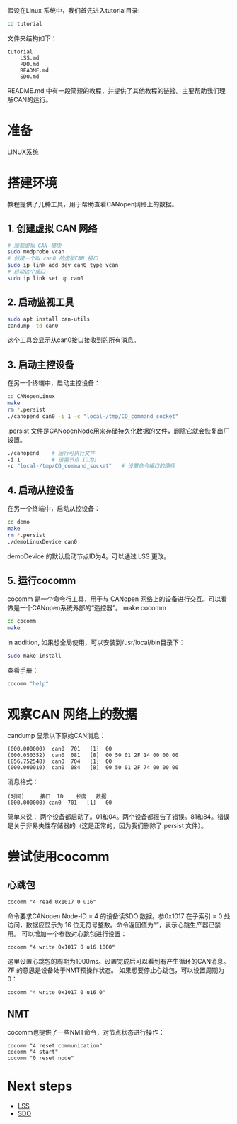 假设在Linux 系统中，我们首先进入tutorial目录:
```bash
cd tutorial
```
文件夹结构如下：
```
tutorial
    LSS.md
    PDO.md
    README.md
    SDO.md
```

README.md 中有一段简短的教程，并提供了其他教程的链接。主要帮助我们理解CAN的运行。
# 准备

LINUX系统

# 搭建环境

教程提供了几种工具，用于帮助查看CANopen网络上的数据。
## 1. 创建虚拟 CAN 网络
```bash
# 加载虚拟 CAN 模块
sudo modprobe vcan
# 创建一个叫 can0 的虚拟CAN 接口
sudo ip link add dev can0 type vcan
# 启动这个接口
sudo ip link set up can0
```

## 2. 启动监视工具
```bash
sudo apt install can-utils
candump -td can0
```
这个工具会显示从can0接口接收到的所有消息。
## 3. 启动主控设备
在另一个终端中，启动主控设备：
```bash
cd CANopenLinux
make
rm *.persist
./canopend can0 -i 1 -c "local-/tmp/CO_command_socket"
```
.persist 文件是CANopenNode用来存储持久化数据的文件，删除它就会恢复出厂设置。
```bash
./canopend    # 运行可执行文件
-i 1          # 设置节点 ID为1
-c "local-/tmp/CO_command_socket"   # 设置命令接口的路径
```

## 4. 启动从控设备
在另一个终端中，启动从控设备：
```bash
cd demo
make
rm *.persist
./demoLinuxDevice can0
```
demoDevice 的默认启动节点ID为4。可以通过 LSS 更改。
## 5. 运行cocomm

cocomm 是一个命令行工具，用于与 CANopen 网络上的设备进行交互。可以看做是一个CANopen系统外部的“遥控器”。
make cocomm
```bash
cd cocomm
make
```
in addition, 如果想全局使用，可以安装到/usr/local/bin目录下：
```bash
sudo make install
```
查看手册：
```bash
cocomm "help"
```

# 观察CAN 网络上的数据

candump 显示以下原始CAN消息：
```
(000.000000)  can0  701   [1]  00
(000.050352)  can0  081   [8]  00 50 01 2F 14 00 00 00
(856.752548)  can0  704   [1]  00
(000.000010)  can0  084   [8]  00 50 01 2F 74 00 00 00
```

消息格式：
```
(时间)     接口  ID    长度   数据
(000.000000) can0  701   [1]   00
```

简单来说：
两个设备都启动了。01和04。两个设备都报告了错误。81和84。错误是关于非易失性存储器的（这是正常的，因为我们删除了.persist 文件）。
# 尝试使用cocomm

## 心跳包
```
cocomm "4 read 0x1017 0 u16" 
```

命令要求CANopen Node-ID = 4 的设备读SDO 数据。参0x1017 在子索引 = 0 处访问，数据应显示为 16 位无符号整数。命令返回值为“”，表示心跳生产器已禁用。
可以增加一个参数对心跳包进行设置：

```
cocomm "4 write 0x1017 0 u16 1000"
```

这里设置心跳包的周期为1000ms。设置完成后可以看到有产生循环的CAN消息。7F 的意思是设备处于NMT预操作状态。
如果想要停止心跳包，可以设置周期为0：
```
cocomm "4 write 0x1017 0 u16 0"
```

## NMT

cocomm也提供了一些NMT命令，对节点状态进行操作：

```
cocomm "4 reset communication"
cocomm "4 start"
cocomm "0 reset node"
```

# Next steps
- [LSS](LSS.md)
- [SDO](SDO.md)
